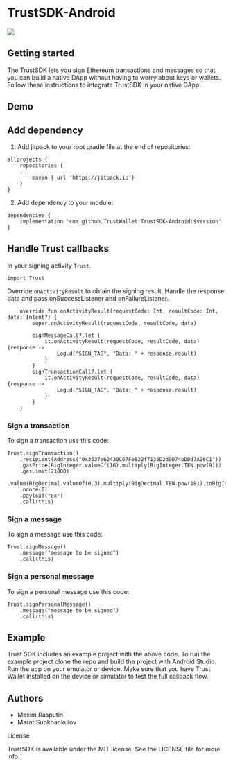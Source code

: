 # TrustSDK-Android
[![](https://jitpack.io/v/weixuefeng/TrustSdk-android.svg)](https://jitpack.io/#weixuefeng/TrustSdk-android)

## Getting started

The TrustSDK lets you sign Ethereum transactions and messages so that you can bulid a native DApp without having to worry about keys or wallets. Follow these instructions to integrate TrustSDK in your native DApp.

## Demo

## Add dependency

1. Add jitpack to your root gradle file at the end of repositories:
```
allprojects {
    repositories {
	...
        maven { url 'https://jitpack.io'}
    }
}
```

2. Add dependency to your module:
```
dependencies {
    implementation 'com.github.TrustWallet:TrustSDK-Android:$version'
}
```

## Handle Trust callbacks

In your signing activity `Trust`.

```
import Trust
```

Override `onActivityResult` to obtain the signing result. Handle the response data and pass onSuccessListener and onFailureListener.

```
    override fun onActivityResult(requestCode: Int, resultCode: Int, data: Intent?) {
        super.onActivityResult(requestCode, resultCode, data)

        signMessageCall?.let {
            it.onActivityResult(requestCode, resultCode, data) {response ->
                Log.d("SIGN_TAG", "Data: " + response.result)
            }
        }
        signTransactionCall?.let {
            it.onActivityResult(requestCode, resultCode, data) {response ->
                Log.d("SIGN_TAG", "Data: " + response.result)
            }
        }
    }
```

### Sign a transaction

To sign a transaction use this code:

```
Trust.signTransaction()
    .recipient(Address("0x3637a62430C67Fe822f7136D2d9D74bDDd7A26C1"))
    .gasPrice(BigInteger.valueOf(16).multiply(BigInteger.TEN.pow(9)))
    .gasLimit(21000)
    .value(BigDecimal.valueOf(0.3).multiply(BigDecimal.TEN.pow(18)).toBigInteger())
    .nonce(0)
    .payload("0x")
    .call(this)
```

### Sign a message

To sign a message use this code:

```
Trust.signMessage()
    .message("message to be signed")
    .call(this)
```

### Sign a personal message

To sign a personal message use this code:

```
Trust.signPersonalMessage()
    .message("message to be signed")
    .call(this)
```

## Example

Trust SDK includes an example project with the above code. To run the example project clone the repo and build the project with Android Studio. Run the app on your emulator or device. Make sure that you have Trust Wallet installed on the device or simulator to test the full callback flow.

## Authors

 * Maxim Rasputin
 * Marat Subkhankulov

License

TrustSDK is available under the MIT license. See the LICENSE file for more info.
